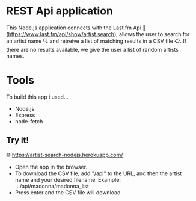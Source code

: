 # REST Api application

This Node.js application connects with the Last.fm Api :guitar: (https://www.last.fm/api/show/artist.search), allows the user to search for an artist name :mag: and retreive a list of matching results in a CSV file :clipboard:. If there are no results available, we give the user a list of random artists names.

# Tools

To build this app i used...

-   Node.js
-   Express
-   node-fetch

## Try it!

:globe_with_meridians: https://artist-search-nodejs.herokuapp.com/

-   Open the app in the browser.
-   To download the CSV file, add "/api" to the URL, and then the artist name and your desired filename:
    Example: .../api/madonna/madonna_list
-   Press enter and the CSV file will download.
